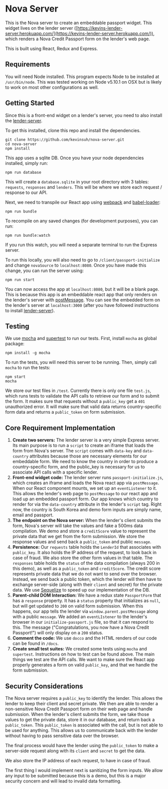 # Nova Server

This is the Nova server to create an embeddable passport widget. This widget lives on the lender server ([https://kevins-lender-server.herokuapp.com/](https://kevins-lender-server.herokuapp.com/)), which renders a Nova Credit Passport form on the lender's web page.

This is built using React, Redux and Express.

## Requirements
You will need Node installed. This program expects Node to be installed at `/usr/bin/node`. This was tested working on Node v5.10.1 on OSX but is likely to work on most other configurations as well.

## Getting Started
Since this is a front-end widget on a lender's server, you need to also install the [lender-server](https://github.com/kevinsuh/lender-server).

To get this installed, clone this repo and install the dependencies.
```
git clone https://github.com/kevinsuh/nova-server.git
cd nova-server
npm install
```
This app uses a sqlite DB. Once you have your node dependencies installed, simply run:
```
npm run database
```
This will create a `database.sqlite` in your root directory with 3 tables: `requests`, `responses` and `lenders`. This will be where we store each request / response to our API.

Next, we need to transpile our React app using [webpack](https://webpack.github.io/) and [babel-loader](https://github.com/babel/babel-loader):
```
npm run bundle
```
To recompile on any saved changes (for development purposes), you can run:
```
npm run bundle:watch
```
If you run this watch, you will need a separate terminal to run the Express server. 

To run this locally, you will also need to go to `/client/passport-initialize` and change `novaSource` to `localhost:8080`. Once you have made this change, you can run the server using:

```
npm run start
```
You can now access the app at `localhost:8080`, but it will be a blank page. This is because this app is an embeddable react app that only renders on the lender's server with [postMessage](https://developer.mozilla.org/en-US/docs/Web/API/Window/postMessage). You can see the embedded form on the lender's server at `localhost:3000` (after you have followed instructions to install [lender-server](https://github.com/kevinsuh/lender-server)).

## Testing
We use [mocha](https://github.com/mochajs/mocha) and [supertest](https://github.com/visionmedia/supertest) to run our tests. First, install `mocha` as global package:
```
npm install -g mocha
```
To run the tests, you will need this server to be running. Then, simply call `mocha` to run the tests:
```
npm start
mocha
```
We store our test files in `/test`. Currently there is only one file `test.js`, which runs tests to validate the API calls to retrieve our form and to submit the form. It makes sure that requests without a `public_key` get a `401` unauthorized error. It will make sure that valid data returns country-specific form data and returns a `public_token` on form submission.

## Core Requirement Implementation
1. **Create two servers:**
The lender server is a very simple Express server. Its main purpose is to run a `script` to create an iframe that loads the form from Nova's server. The `script` comes with `data-key` and `data-country` attributes because those are necessary elements for our embeddable form. We need to know the country in order to produce a country-specific form, and the public_key is necessary for us to associate API calls with a specific lender.
2. **Front-end widget code:**
The lender server runs `passport-initialize.js`, which creates an iframe and loads the Nova react app via `postMessage`. When our React component mounts, we set up an `eventListener` to it. This allows the lender's web page to `postMessage` to our react app and load up an embedded passport form. Our app knows which country to render for via the `data-country` attribute in the lender's `script` tag. Right now, the country is South Korea and demo form inputs are simply name, email and passport.
3. **The endpoint on the Nova server:**
When the lender's client submits the form, Nova's server will take the values and fake a 500ms data compilation. We demo and store a `creditScore` value to represent the private data that we get from the form submission. We store the response values and send back a `public_token` and public `message`.
4. **Persistence:**
Our `requests` table holds the `LenderId` that associates with `public_key`. It also holds the IP address of the request, to look back in case of fraud. We also store the other form values in that table. The `responses` table holds the `status` of the data compilation (always 200 in this demo), as well as a `public_token` and `creditScore`. The credit score represents private data that we do not want to send over the browser. Instead, we send back a public token, which the lender will then have to exchange server-side (along with their `client` and secret) for the private data. We use [Sequelize](https://github.com/sequelize/sequelize) to speed up our implementation of the DB.
5. **Parent-child DOM Interaction:**
We have a redux state `PassportForm` that has a `response` property. It has a `status` property that initializes as `null`, but will get updated to `200` on valid form submission. When this happens, our app tells the lender via `window.parent.postMessage` along with a public `message`. We added an `eventLIstener` to the lender's browser in our `initialize-passport.js` file, so that it can respond to this. The message ("Congratulations, you now have a Nova Credit Passport!") will only display on a `200` status.
6. **Comment the code:**
We use `docco` and the HTML renders of our code can be found in `/docs`.
7. **Create small test suites:**
We created some tests using `mocha` and `supertest`. Instructions on how to test can be found above. The main things we test are the API calls. We want to make sure the React app properly generates a form on valid `public_key`, and that we handle the form submission.

## Security Considerations
The Nova server requires a `public_key` to identify the lender. This allows the lender to keep their client and secret private. We then are able to render a non-sensitive Nova Credit Passport form on their web page and handle submission. When the lender's client submits the form, we take those values to get the private data, store it in our database, and return back a `public_token`. This `public_token` is associated with the call, but is not able to be used for anything. This allows us to communicate back with the lender without having to pass sensitive data over the browser.

The final process would have the lender using the `public_token` to make a server-side request along with its `client` and `secret` to get the data.

We also store the IP address of each request, to have in case of fraud.

The first thing I would implement next is sanitizing the form inputs. We allow any input to be submitted because this is a demo, but this is a major security concern and will lead to invalid data formatting.
